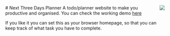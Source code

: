 <img src="./docs/logo192.ico" align="right" />
# Next Three Days Planner
A todo/planner website to make you productive and organised. You can check the working demo <a href="https://mohit0101.github.io/next-3-days-plan-browser-homepage/">here</a>

<br>

If you like it you can set this as your browser homepage, so that you can keep track of what task you have to complete.